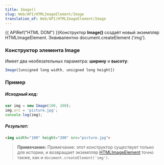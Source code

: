 ```yaml
---
title: Image()
slug: Web/API/HTMLImageElement/Image
translation_of: Web/API/HTMLImageElement/Image
---
```


{{ APIRef("HTML DOM") }}Конструктор **Image()** создаёт новый экземпляр HTMLImageElement. Эквивалентно document.createElement ('img').

### Конструктор элемента Image

Имеет два необязательных параметра: **ширину** и **высоту**:

```js
Image([unsigned long width, unsigned long height])
```

### Пример

##### Исходный код:

```js
var img = new Image(100, 200);
img.src = 'picture.jpg';
console.log(img);
```

##### Результат:

```html
<img width="100" height="200" src="picture.jpg">
```

> **Примечание:** Примечание: этот конструктор существует только для истории, и возвращает экземпляр [HTMLImageElement](/ru/docs/Web/API/HTMLImageElement) точно также, как и `document.createElement('img')`.
